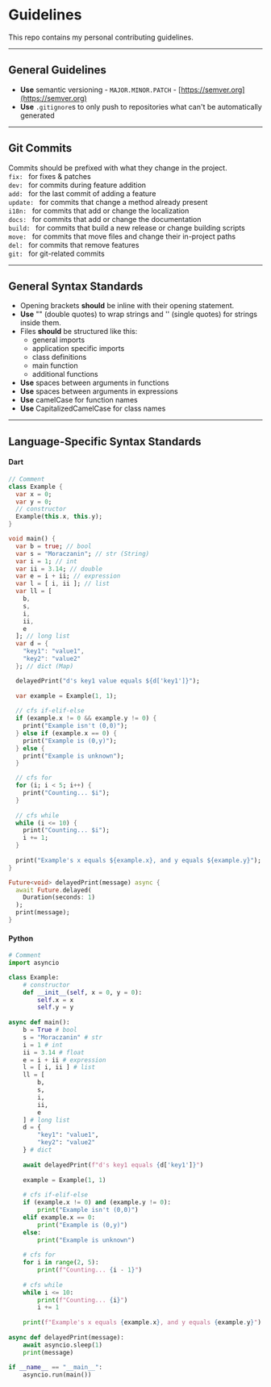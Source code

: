 # Guidelines

This repo contains my personal contributing guidelines.

---

## General Guidelines

* **Use** semantic versioning - `MAJOR.MINOR.PATCH` - [https://semver.org](https://semver.org)
* **Use** `.gitignore`s to only push to repositories what can't be automatically generated

---

## Git Commits

Commits should be prefixed with what they change in the project.
</br>
`fix: ` for fixes & patches
</br>
`dev: ` for commits during feature addition
</br>
`add: ` for the last commit of adding a feature
</br>
`update: ` for commits that change a method already present
</br>
`i18n: ` for commits that add or change the localization
</br>
`docs: ` for commits that add or change the documentation
</br>
`build: ` for commits that build a new release or change building scripts
</br>
`move: ` for commits that move files and change their in-project paths
</br>
`del: ` for commits that remove features
</br>
`git: ` for git-related commits

---

## General Syntax Standards

* Opening brackets **should** be inline with their opening statement.
* **Use** "" (double quotes) to wrap strings and '' (single quotes) for strings inside them.
* Files **should** be structured like this:
  - general imports
  - application specific imports
  - class definitions
  - main function
  - additional functions
* **Use** spaces between arguments in functions
* **Use** spaces between arguments in expressions
* **Use** camelCase for function names
* **Use** CapitalizedCamelCase for class names

---

## Language-Specific Syntax Standards

#### Dart
```dart
// Comment
class Example {
  var x = 0;
  var y = 0;
  // constructor
  Example(this.x, this.y);
}

void main() {
  var b = true; // bool
  var s = "Moraczanin"; // str (String)
  var i = 1; // int
  var ii = 3.14; // double
  var e = i + ii; // expression
  var l = [ i, ii ]; // list
  var ll = [
    b,
    s,
    i,
    ii,
    e
  ]; // long list
  var d = {
    "key1": "value1",
    "key2": "value2"
  }; // dict (Map)

  delayedPrint("d's key1 value equals ${d['key1']}");
  
  var example = Example(1, 1);
  
  // cfs if-elif-else
  if (example.x != 0 && example.y != 0) {
    print("Example isn't (0,0)");
  } else if (example.x == 0) {
    print("Example is (0,y)");
  } else {
    print("Example is unknown");
  }

  // cfs for
  for (i; i < 5; i++) {
    print("Counting... $i");
  }
  
  // cfs while
  while (i <= 10) {
    print("Counting... $i");
    i += 1;
  }
  
  print("Example's x equals ${example.x}, and y equals ${example.y}");
}

Future<void> delayedPrint(message) async {
  await Future.delayed(
    Duration(seconds: 1)
  );
  print(message);
}
```

#### Python
```python
# Comment
import asyncio

class Example:
    # constructor
    def __init__(self, x = 0, y = 0):
        self.x = x
        self.y = y
        
async def main():
    b = True # bool
    s = "Moraczanin" # str
    i = 1 # int
    ii = 3.14 # float
    e = i + ii # expression
    l = [ i, ii ] # list
    ll = [
        b,
        s,
        i,
        ii,
        e
    ] # long list
    d = {
        "key1": "value1",
        "key2": "value2"
    } # dict
    
    await delayedPrint(f"d's key1 equals {d['key1']}")
    
    example = Example(1, 1)
    
    # cfs if-elif-else
    if (example.x != 0) and (example.y != 0):
        print("Example isn't (0,0)")
    elif example.x == 0:
        print("Example is (0,y)")
    else:
        print("Example is unknown")
        
    # cfs for
    for i in range(2, 5):
        print(f"Counting... {i - 1}")
        
    # cfs while
    while i <= 10:
        print(f"Counting... {i}")
        i += 1
        
    print(f"Example's x equals {example.x}, and y equals {example.y}")
    
async def delayedPrint(message):
    await asyncio.sleep(1)
    print(message)
    
if __name__ == "__main__":
    asyncio.run(main())
```
